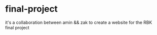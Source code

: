 # final-project

it's a collaboration between amin && zak to create a website for the RBK final project